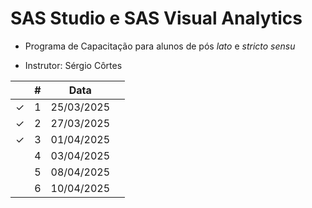 # SAS Studio e SAS Visual Analytics

- Programa de Capacitação para alunos de pós *lato* e *stricto sensu*

- Instrutor: Sérgio Côrtes

|  | # | Data |  |
|:---:|:---:|:---:|:---|
| &check; | 1 | 25/03/2025 |  |
| &check; | 2 | 27/03/2025 |  |
| &check; | 3 | 01/04/2025 |  |
|  | 4 | 03/04/2025 |  |
|  | 5 | 08/04/2025 |  |
|  | 6 | 10/04/2025 |  |